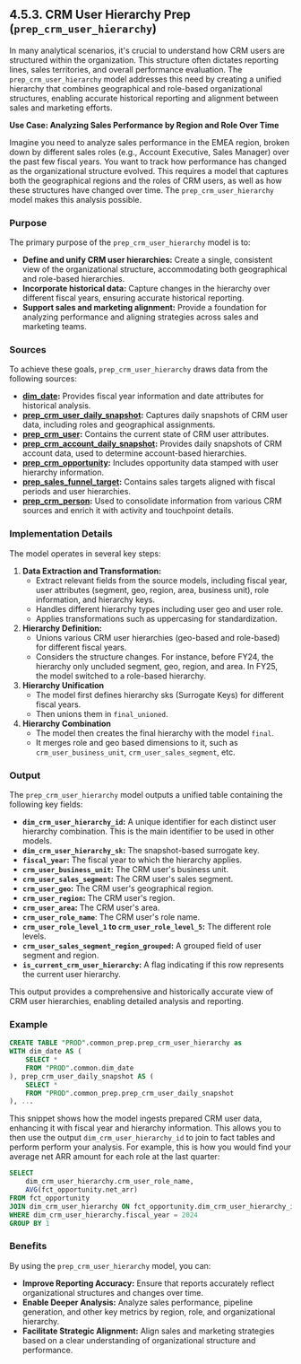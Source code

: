 ## 4.5.3. CRM User Hierarchy Prep (`prep_crm_user_hierarchy`)

In many analytical scenarios, it's crucial to understand how CRM users are structured within the organization. This structure often dictates reporting lines, sales territories, and overall performance evaluation. The `prep_crm_user_hierarchy` model addresses this need by creating a unified hierarchy that combines geographical and role-based organizational structures, enabling accurate historical reporting and alignment between sales and marketing efforts.

**Use Case: Analyzing Sales Performance by Region and Role Over Time**

Imagine you need to analyze sales performance in the EMEA region, broken down by different sales roles (e.g., Account Executive, Sales Manager) over the past few fiscal years. You want to track how performance has changed as the organizational structure evolved. This requires a model that captures both the geographical regions and the roles of CRM users, as well as how these structures have changed over time. The `prep_crm_user_hierarchy` model makes this analysis possible.

### Purpose

The primary purpose of the `prep_crm_user_hierarchy` model is to:

*   **Define and unify CRM user hierarchies:** Create a single, consistent view of the organizational structure, accommodating both geographical and role-based hierarchies.
*   **Incorporate historical data:** Capture changes in the hierarchy over different fiscal years, ensuring accurate historical reporting.
*   **Support sales and marketing alignment:** Provide a foundation for analyzing performance and aligning strategies across sales and marketing teams.

### Sources

To achieve these goals, `prep_crm_user_hierarchy` draws data from the following sources:

*   **[dim_date](chapter_471.md):** Provides fiscal year information and date attributes for historical analysis.
*   **[prep_crm_user_daily_snapshot](chapter_452.md):** Captures daily snapshots of CRM user data, including roles and geographical assignments.
*   **[prep_crm_user](chapter_451.md):** Contains the current state of CRM user attributes.
*   **[prep_crm_account_daily_snapshot](chapter_442.md):** Provides daily snapshots of CRM account data, used to determine account-based hierarchies.
*   **[prep_crm_opportunity](chapter_461.md):** Includes opportunity data stamped with user hierarchy information.
*   **[prep_sales_funnel_target](chapter_463.md):** Contains sales targets aligned with fiscal periods and user hierarchies.
*   **[prep_crm_person](chapter_411.md):** Used to consolidate information from various CRM sources and enrich it with activity and touchpoint details.

### Implementation Details

The model operates in several key steps:

1.  **Data Extraction and Transformation:**
    *   Extract relevant fields from the source models, including fiscal year, user attributes (segment, geo, region, area, business unit), role information, and hierarchy keys.
    *   Handles different hierarchy types including user geo and user role.
    *   Applies transformations such as uppercasing for standardization.
2.  **Hierarchy Definition:**
    *   Unions various CRM user hierarchies (geo-based and role-based) for different fiscal years.
    *   Considers the structure changes. For instance, before FY24, the hierarchy only uncluded segment, geo, region, and area. In FY25, the model switched to a role-based hierarchy.
3.  **Hierarchy Unification**
    *   The model first defines hierarchy sks (Surrogate Keys) for different fiscal years.
    *   Then unions them in `final_unioned`.
4.  **Hierarchy Combination**
    *   The model then creates the final hierarchy with the model `final`.
    *   It merges role and geo based dimensions to it, such as `crm_user_business_unit`, `crm_user_sales_segment`, etc.

### Output

The `prep_crm_user_hierarchy` model outputs a unified table containing the following key fields:

*   **`dim_crm_user_hierarchy_id`:** A unique identifier for each distinct user hierarchy combination. This is the main identifier to be used in other models.
*   **`dim_crm_user_hierarchy_sk`:** The snapshot-based surrogate key.
*   **`fiscal_year`:** The fiscal year to which the hierarchy applies.
*   **`crm_user_business_unit`:** The CRM user's business unit.
*   **`crm_user_sales_segment`:** The CRM user's sales segment.
*   **`crm_user_geo`:** The CRM user's geographical region.
*   **`crm_user_region`:** The CRM user's region.
*   **`crm_user_area`:** The CRM user's area.
*   **`crm_user_role_name`**: The CRM user's role name.
*   **`crm_user_role_level_1` to `crm_user_role_level_5`:** The different role levels.
*   **`crm_user_sales_segment_region_grouped`:** A grouped field of user segment and region.
*   **`is_current_crm_user_hierarchy`:** A flag indicating if this row represents the current user hierarchy.

This output provides a comprehensive and historically accurate view of CRM user hierarchies, enabling detailed analysis and reporting.

### Example

```sql
CREATE TABLE "PROD".common_prep.prep_crm_user_hierarchy as
WITH dim_date AS (
    SELECT *
    FROM "PROD".common.dim_date
), prep_crm_user_daily_snapshot AS (
    SELECT *
    FROM "PROD".common_prep.prep_crm_user_daily_snapshot
), ...
```

This snippet shows how the model ingests prepared CRM user data, enhancing it with fiscal year and hierarchy information. This allows you to then use the output `dim_crm_user_hierarchy_id` to join to fact tables and perform perform your analysis. For example, this is how you would find your average net ARR amount for each role at the last quarter:

```sql
SELECT
    dim_crm_user_hierarchy.crm_user_role_name,
    AVG(fct_opportunity.net_arr)
FROM fct_opportunity
JOIN dim_crm_user_hierarchy ON fct_opportunity.dim_crm_user_hierarchy_id = dim_crm_user_hierarchy.dim_crm_user_hierarchy_id
WHERE dim_crm_user_hierarchy.fiscal_year = 2024
GROUP BY 1
```

### Benefits

By using the `prep_crm_user_hierarchy` model, you can:

*   **Improve Reporting Accuracy:** Ensure that reports accurately reflect organizational structures and changes over time.
*   **Enable Deeper Analysis:** Analyze sales performance, pipeline generation, and other key metrics by region, role, and organizational hierarchy.
*   **Facilitate Strategic Alignment:** Align sales and marketing strategies based on a clear understanding of organizational structure and performance.
